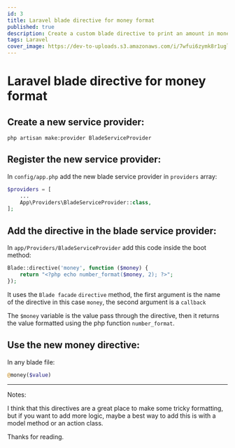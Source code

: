 ```yaml
---
id: 3
title: Laravel blade directive for money format
published: true
description: Create a custom blade directive to print an amount in money format easy.
tags: Laravel
cover_image: https://dev-to-uploads.s3.amazonaws.com/i/7wfui6zymk8r1uglcva2.png
---
```


# Laravel blade directive for money format

## Create a new service provider:

```shell
php artisan make:provider BladeServiceProvider
```

## Register the new service provider:

In `config/app.php` add the new blade service provider in `providers` array:

```php
$providers = [
    ...
    App\Providers\BladeServiceProvider::class,
];
```

## Add the directive in the blade service provider:

In `app/Providers/BladeServiceProvider` add this code inside the boot method:

```php
Blade::directive('money', function ($money) {
    return "<?php echo number_format($money, 2); ?>";
});
```

It uses the `Blade facade` `directive` method, the first argument is the name of the directive 
in this case `money`, the second argument is a `callback`

The `$money` variable is the value pass through the directive, 
then it returns the value formatted using the php function `number_format`.

## Use the new money directive:

In any blade file:

```php
@money($value)
```

---
Notes:

I think that this directives are a great place to make some tricky formatting, but if you want to add more logic, maybe a best way to add this is with a model method or an action class.


Thanks for reading.

